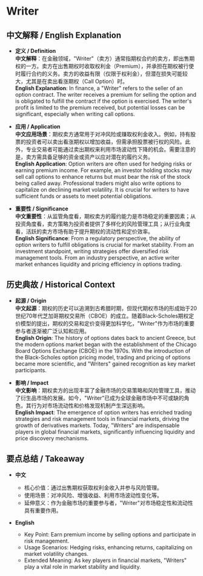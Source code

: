 # Writer

## 中文解释 / English Explanation

* **定义 / Definition**  
  **中文解释**：在金融领域，"Writer"（卖方）通常指期权合约的卖方，即出售期权的一方。卖方在出售期权时收取权利金（Premium），并承担在期权被行使时履行合约的义务。卖方的收益有限（仅限于权利金），但潜在损失可能较大，尤其是在卖出看涨期权（Call Option）时。  
  **English Explanation**: In finance, a "Writer" refers to the seller of an option contract. The writer receives a premium for selling the option and is obligated to fulfill the contract if the option is exercised. The writer's profit is limited to the premium received, but potential losses can be significant, especially when writing call options.

* **应用 / Application**  
  **中文应用场景**：期权卖方通常用于对冲风险或赚取权利金收入。例如，持有股票的投资者可以卖出看涨期权以增加收益，但需承担股票被行权的风险。此外，专业交易者可能通过卖出期权来利用市场波动性下降的机会。需要注意的是，卖方需具备足够的资金或资产以应对潜在的履约义务。  
  **English Application**: Option writers are often used for hedging risks or earning premium income. For example, an investor holding stocks may sell call options to enhance returns but must bear the risk of the stock being called away. Professional traders might also write options to capitalize on declining market volatility. It is crucial for writers to have sufficient funds or assets to meet potential obligations.

* **重要性 / Significance**  
  **中文重要性**：从监管角度看，期权卖方的履约能力是市场稳定的重要因素；从投资角度看，卖方策略为投资者提供了多样化的风险管理工具；从行业角度看，活跃的卖方市场有助于提升期权的流动性和定价效率。  
  **English Significance**: From a regulatory perspective, the ability of option writers to fulfill obligations is crucial for market stability. From an investment standpoint, writing strategies offer diversified risk management tools. From an industry perspective, an active writer market enhances liquidity and pricing efficiency in options trading.

## 历史典故 / Historical Context

* **起源 / Origin**  
  **中文起源**：期权的历史可以追溯到古希腊时期，但现代期权市场的形成始于20世纪70年代芝加哥期权交易所（CBOE）的成立。随着Black-Scholes期权定价模型的提出，期权的交易和定价变得更加科学化，"Writer"作为市场的重要参与者逐渐被广泛认知和应用。  
  **English Origin**: The history of options dates back to ancient Greece, but the modern options market began with the establishment of the Chicago Board Options Exchange (CBOE) in the 1970s. With the introduction of the Black-Scholes option pricing model, trading and pricing of options became more scientific, and "Writers" gained recognition as key market participants.

* **影响 / Impact**  
  **中文影响**：期权卖方的出现丰富了金融市场的交易策略和风险管理工具，推动了衍生品市场的发展。如今，"Writer"已成为全球金融市场中不可或缺的角色，其行为对市场流动性和价格发现机制产生深远影响。  
  **English Impact**: The emergence of option writers has enriched trading strategies and risk management tools in financial markets, driving the growth of derivatives markets. Today, "Writers" are indispensable players in global financial markets, significantly influencing liquidity and price discovery mechanisms.

## 要点总结 / Takeaway

* **中文**  
  - 核心价值：通过出售期权获取权利金收入并参与风险管理。  
  - 使用场景：对冲风险、增强收益、利用市场波动性变化等。  
  - 延伸意义：作为金融市场的重要参与者，"Writer"对市场稳定性和流动性具有重要作用。

* **English**  
  - Key Point: Earn premium income by selling options and participate in risk management.  
  - Usage Scenarios: Hedging risks, enhancing returns, capitalizing on market volatility changes.  
  - Extended Meaning: As key players in financial markets, "Writers" play a vital role in market stability and liquidity.